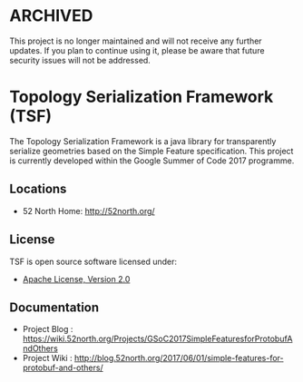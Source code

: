 # ARCHIVED

This project is no longer maintained and will not receive any further updates. If you plan to continue using it, please be aware that future security issues will not be addressed.

Topology Serialization Framework (TSF)
======================================

The Topology Serialization Framework is a java library for transparently serialize geometries based on the Simple Feature specification.
This project is currently developed within the Google Summer of Code 2017 programme.

## Locations

* 52 North Home: http://52north.org/

## License

TSF is open source software licensed under:

* [Apache License, Version 2.0](http://www.apache.org/licenses/LICENSE-2.0.txt)

## Documentation

* Project Blog : https://wiki.52north.org/Projects/GSoC2017SimpleFeaturesforProtobufAndOthers
* Project Wiki : http://blog.52north.org/2017/06/01/simple-features-for-protobuf-and-others/
